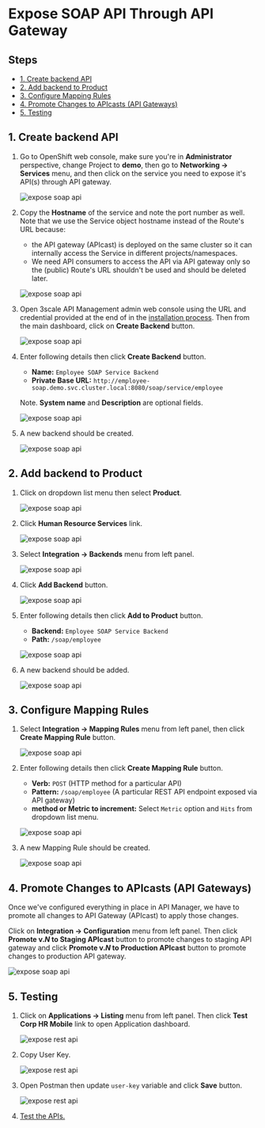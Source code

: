 # Expose SOAP API Through API Gateway <!-- omit in toc -->

## Steps <!-- omit in toc -->

- [1. Create backend API](#1-create-backend-api)
- [2. Add backend to Product](#2-add-backend-to-product)
- [3. Configure Mapping Rules](#3-configure-mapping-rules)
- [4. Promote Changes to APIcasts (API Gateways)](#4-promote-changes-to-apicasts-api-gateways)
- [5. Testing](#5-testing)

## 1. Create backend API

1. Go to OpenShift web console, make sure you're in **Administrator** perspective, change Project to **demo**, then go to **Networking -> Services** menu, and then click on the service you need to expose it's API(s) through API gateway.

   ![expose soap api](../images/expose-soap-api-1.png)

2. Copy the **Hostname** of the service and note the port number as well. Note that we use the Service object hostname instead of the Route's URL because:
   - the API gateway (APIcast) is deployed on the same cluster so it can internally access the Service in different projects/namespaces.
   - We need API consumers to access the API via API gateway only so the (public) Route's URL shouldn't be used and should be deleted later.

   ![expose soap api](../images/expose-soap-api-2.png)

3. Open 3scale API Management admin web console using the URL and credential provided at the end of in the [installation process](../README.md#installation-steps). Then from the main dashboard, click on **Create Backend** button.

   ![expose soap api](../images/expose-soap-api-3.png)

4. Enter following details then click **Create Backend** button.

   - **Name:** `Employee SOAP Service Backend`
   - **Private Base URL:** `http://employee-soap.demo.svc.cluster.local:8080/soap/service/employee`

   Note. **System name** and **Description** are optional fields.

   ![expose soap api](../images/expose-soap-api-4.png)

5. A new backend should be created.

   ![expose soap api](../images/expose-soap-api-5.png)

## 2. Add backend to Product

1. Click on dropdown list menu then select **Product**.

   ![expose soap api](../images/expose-soap-api-6.png)

2. Click **Human Resource Services** link.

   ![expose soap api](../images/expose-soap-api-7.png)

3. Select **Integration -> Backends** menu from left panel.

   ![expose soap api](../images/expose-soap-api-8.png)

4. Click **Add Backend** button.

   ![expose soap api](../images/expose-soap-api-9.png)

5. Enter following details then click **Add to Product** button.
   - **Backend:** `Employee SOAP Service Backend`
   - **Path:** `/soap/employee`

   ![expose soap api](../images/expose-soap-api-10.png)

6. A new backend should be added.

   ![expose soap api](../images/expose-soap-api-11.png)

## 3. Configure Mapping Rules

1. Select **Integration -> Mapping Rules** menu from left panel, then click **Create Mapping Rule** button.

   ![expose soap api](../images/expose-soap-api-12.png)

2. Enter following details then click **Create Mapping Rule** button.

   - **Verb:** `POST` (HTTP method for a particular API)
   - **Pattern:** `/soap/employee` (A particular REST API endpoint exposed via API gateway)
   - **method or Metric to increment:** Select `Metric` option and `Hits` from dropdown list menu.

   ![expose soap api](../images/expose-soap-api-13.png)

3. A new Mapping Rule should be created.

   ![expose soap api](../images/expose-soap-api-14.png)

## 4. Promote Changes to APIcasts (API Gateways)

Once we've configured everything in place in API Manager, we have to promote all changes to API Gateway (APIcast) to apply those changes.

Click on **Integration -> Configuration** menu from left panel. Then click **Promote v.*N* to Staging APIcast** button to promote changes to staging API gateway and click **Promote v.*N* to Production APIcast** button to promote changes to production API gateway.

   ![expose soap api](../images/expose-soap-api-15.png)

## 5. Testing

1. Click on **Applications -> Listing** menu from left panel. Then click **Test Corp HR Mobile** link to open Application dashboard.

   ![expose rest api](../images/expose-rest-api-38.png)

2. Copy User Key.

   ![expose rest api](../images/expose-rest-api-39.png)

3. Open Postman then update `user-key` variable and click **Save** button.

   ![expose rest api](../images/expose-rest-api-40.png)

4. [Test the APIs.](testing-application.md#testing-apis)
